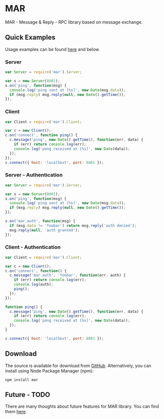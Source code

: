 
# MAR

MAR - Message & Reply - RPC library based on message exchange.

## Quick Examples

Usage examples can be found [here](http://github.com/esnunes/mar/tree/master/examples) and below.

### Server
```js
var Server = require('mar').Server;

var s = new Server(8081);
s.on('ping', function(msg) {
  console.log('ping sent at [%s]', new Date(msg.data));
  if (msg.reply) msg.reply(null, new Date().getTime());
});
```

### Client
```js
var Client = require('mar').Client;

var c = new Client();
c.on('connect', function ping() {
  c.message('ping', new Date().getTime(), function(err, data) {
    if (err) return console.log(err);
    console.log('pong received at [%s]', new Date(data));
  });
});
c.connect({ host: 'localhost', port: 8081 });
```

### Server - Authentication
```js
var Server = require('mar').Server;

var s = new Server(8081);
s.on('ping', function(msg) {
  console.log('ping sent at [%s]', new Date(msg.data));
  if (msg.reply) msg.reply(null, new Date().getTime());
});

s.on('mar.auth', function(msg) {
  if (msg.data != 'foobar') return msg.reply('auth denied');
  msg.reply(null, 'auth granted');
});
```

### Client - Authentication
```js
var Client = require('mar').Client;

var c = new Client();
c.on('connect', function() {
  c.message('mar.auth', 'foobar', function(err, auth) {
    if (err) return console.log(err);
    console.log(auth);
    ping();
  });
});

function ping() {
  c.message('ping', new Date().getTime(), function(err, data) {
    if (err) return console.log(err);
    console.log('pong received at [%s]', new Date(data));
  });
}

c.connect({ host: 'localhost', port: 8081 });
```

## Download

The source is available for download from
[GitHub](http://github.com/esnunes/mar).
Alternatively, you can install using Node Package Manager (npm):

    npm install mar

## Future - TODO

There are many thoughts about future features for MAR library. You can find them [here](http://github.com/esnunes/mar/blob/master/TODO.md).
